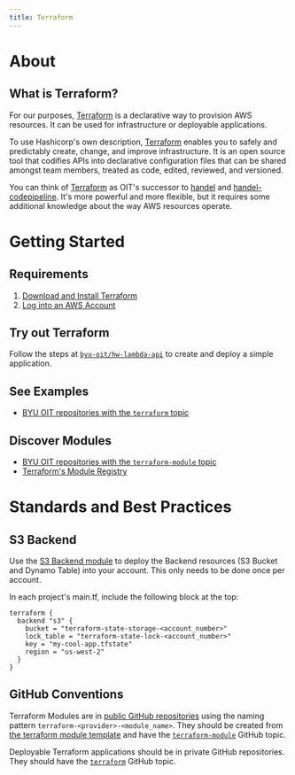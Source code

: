 ```yaml
---
title: Terraform
---
```


# About

## What is Terraform?
For our purposes, [Terraform](https://github.com/hashicorp/terraform) is a declarative way to provision AWS resources. 
It can be used for infrastructure or deployable applications.

To use Hashicorp's own description, [Terraform](https://github.com/hashicorp/terraform) enables you to safely and 
predictably create, change, and improve infrastructure. It is an open source tool that codifies APIs into declarative 
configuration files that can be shared amongst team members, treated as code, edited, reviewed, and versioned.

You can think of [Terraform](https://github.com/hashicorp/terraform) as OIT's successor to 
[handel](https://github.com/byu-oit/handel) and [handel-codepipeline](https://github.com/byu-oit/handel-codepipeline). 
It's more powerful and more flexible, but it requires some additional knowledge about the way AWS resources operate.

# Getting Started

## Requirements

1. [Download and Install Terraform](https://www.terraform.io/downloads.html)
2. [Log into an AWS Account](https://github.com/byu-oit/BYU-AWS-Documentation#accessing-byu-aws-cli)

## Try out Terraform

Follow the steps at [`byu-oit/hw-lambda-api`](https://github.com/byu-oit/hw-lambda-api) to create and deploy a 
simple application.

## See Examples

- [BYU OIT repositories with the `terraform` topic](https://github.com/search?q=org%3Abyu-oit+topic%3Aterraform&type=Repositories)

## Discover Modules

- [BYU OIT repositories with the `terraform-module` topic](https://github.com/search?q=org%3Abyu-oit+topic%3Aterraform-module&type=Repositories)
- [Terraform's Module Registry](https://registry.terraform.io/)

# Standards and Best Practices

## S3 Backend

Use the [S3 Backend module](https://github.com/byu-oit/terraform-aws-backend-s3) to deploy the Backend resources 
(S3 Bucket and Dynamo Table) into your account. This only needs to be done once per account.

In each project's main.tf, include the following block at the top:

```
terraform {
  backend "s3" {
    bucket = "terraform-state-storage-<account_number>"
    lock_table = "terraform-state-lock-<account_number>"
    key = "my-cool-app.tfstate"
    region = "us-west-2"
  }
}
```

## GitHub Conventions

Terraform Modules are in [public GitHub repositories](https://byu.app.box.com/file/293393654658) using the naming 
pattern `terraform-<provider>-<module_name>`. They should be created from 
[the terraform module template](https://github.com/byu-oit/terraform-module-template) and have the 
[`terraform-module`](https://github.com/search?q=org%3Abyu-oit+topic%3Aterraform-module&type=Repositories) GitHub 
topic.

Deployable Terraform applications should be in private GitHub repositories. They should have the 
[`terraform`](https://github.com/search?q=org%3Abyu-oit+topic%3Aterraform&type=Repositories) GitHub topic.
